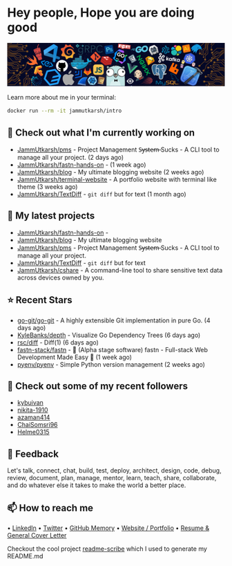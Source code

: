 # Hey people, Hope you are doing good

![Image](https://github.com/JammUtkarsh/jammutkarsh/blob/main/github-banner.png?raw=true)

Learn more about me in your terminal:

```bash
docker run --rm -it jammutkarsh/intro
```

## 👷 Check out what I'm currently working on

- [JammUtkarsh/pms](https://github.com/JammUtkarsh/pms) - Project Management  S̶y̶s̶t̶e̶m̶ Sucks - A CLI tool to manage all your project.  (2 days ago)
- [JammUtkarsh/fastn-hands-on](https://github.com/JammUtkarsh/fastn-hands-on) -  (1 week ago)
- [JammUtkarsh/blog](https://github.com/JammUtkarsh/blog) - My ultimate blogging website (2 weeks ago)
- [JammUtkarsh/terminal-website](https://github.com/JammUtkarsh/terminal-website) - A portfolio website with terminal like theme (3 weeks ago)
- [JammUtkarsh/TextDiff](https://github.com/JammUtkarsh/TextDiff) - `git diff` but for text (1 month ago)

## 🌱 My latest projects

- [JammUtkarsh/fastn-hands-on](https://github.com/JammUtkarsh/fastn-hands-on) - 
- [JammUtkarsh/blog](https://github.com/JammUtkarsh/blog) - My ultimate blogging website
- [JammUtkarsh/pms](https://github.com/JammUtkarsh/pms) - Project Management  S̶y̶s̶t̶e̶m̶ Sucks - A CLI tool to manage all your project. 
- [JammUtkarsh/TextDiff](https://github.com/JammUtkarsh/TextDiff) - `git diff` but for text
- [JammUtkarsh/cshare](https://github.com/JammUtkarsh/cshare) - A command-line tool to share sensitive text data across devices owned by you.

## ⭐ Recent Stars

- [go-git/go-git](https://github.com/go-git/go-git) - A highly extensible Git implementation in pure Go. (4 days ago)
- [KyleBanks/depth](https://github.com/KyleBanks/depth) - Visualize Go Dependency Trees (6 days ago)
- [rsc/diff](https://github.com/rsc/diff) - Diff(1) (6 days ago)
- [fastn-stack/fastn](https://github.com/fastn-stack/fastn) - 🚧 (Alpha stage software) fastn - Full-stack Web Development Made Easy 🚧 (1 week ago)
- [pyenv/pyenv](https://github.com/pyenv/pyenv) - Simple Python version management (2 weeks ago)

## 👯 Check out some of my recent followers

- [kybuivan](https://github.com/kybuivan)
- [nikita-1910](https://github.com/nikita-1910)
- [azaman414](https://github.com/azaman414)
- [ChaiSomsri96](https://github.com/ChaiSomsri96)
- [Helme0315](https://github.com/Helme0315)

## 💬 Feedback

Let's talk, connect, chat, build, test, deploy, architect, design, code, debug, review, document, plan, manage, mentor, learn, teach, share, collaborate, and do whatever else it takes to make the world a better place.

## 📫 How to reach me

  &bullet; [LinkedIn](https://www.linkedin.com/in/5utkarshc/)
  &bullet; [Twitter](https://twitter.com/JammUtkarsh)
  &bullet; [GitHub Memory](https://githubmemory.com/@JammUtkarsh)
  &bullet; [Website / Portfolio](https://utkarshchourasia.in/)
  &bullet; [Resume & General Cover Letter](https://drive.google.com/drive/folders/1ci7ngCK4trDgoGHongJxUamzC4hm0AqE?usp=sharing)

Checkout the cool project [readme-scribe](https://github.com/muesli/readme-scribe) which I used to generate my README.md
